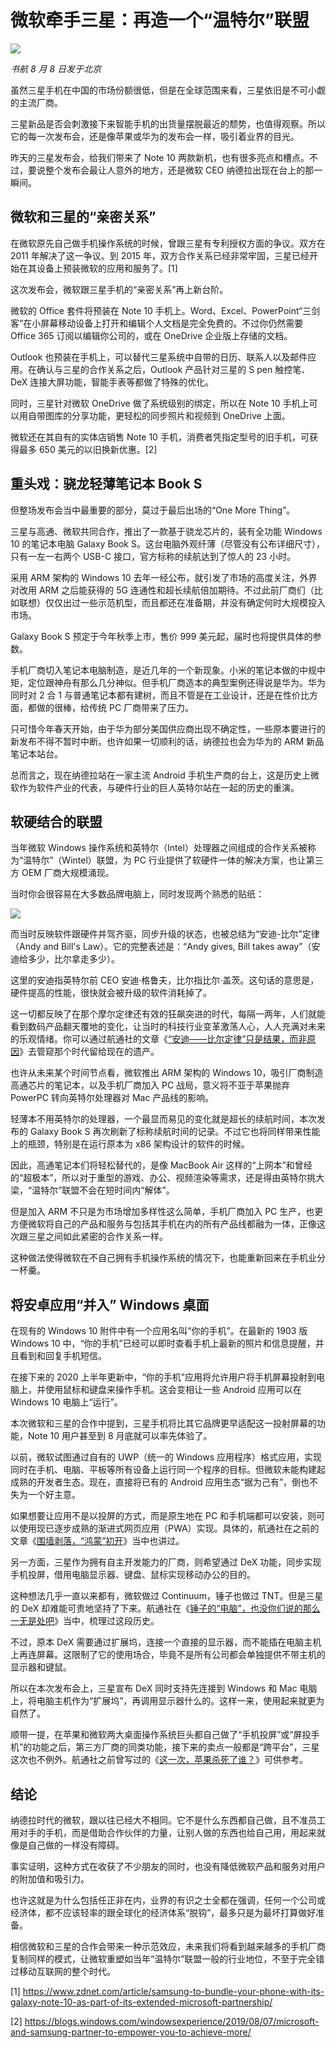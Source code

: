 # 微软牵手三星：再造一个“温特尔”联盟

![](https://lishuhang.me/img/2019/08/wintel-cooperation-samsung.jpg)

*书航 8 月 8 日发于北京*

虽然三星手机在中国的市场份额很低，但是在全球范围来看，三星依旧是不可小觑的主流厂商。

三星新品是否会刺激接下来智能手机的出货量摆脱最近的颓势，也值得观察。所以它的每一次发布会，还是像苹果或华为的发布会一样，吸引着业界的目光。

昨天的三星发布会，给我们带来了 Note 10 两款新机，也有很多亮点和槽点。不过，要说整个发布会最让人意外的地方，还是微软 CEO 纳德拉出现在台上的那一瞬间。

## 微软和三星的“亲密关系”

在微软原先自己做手机操作系统的时候，曾跟三星有专利授权方面的争议。双方在 2011 年解决了这一争议。到 2015 年，双方合作关系已经非常牢固，三星已经开始在其设备上预装微软的应用和服务了。[1]

这次发布会，微软跟三星手机的“亲密关系”再上新台阶。

微软的 Office 套件将预装在 Note 10 手机上。Word、Excel、PowerPoint“三剑客”在小屏幕移动设备上打开和编辑个人文档是完全免费的。不过你仍然需要 Office 365 订阅以编辑你公司的，或在 OneDrive 企业版上存储的文档。

Outlook 也预装在手机上，可以替代三星系统中自带的日历、联系人以及邮件应用。在确认与三星的合作关系之后，Outlook 产品针对三星的 S pen 触控笔、DeX 连接大屏功能，智能手表等都做了特殊的优化。

同时，三星针对微软 OneDrive 做了系统级别的绑定，所以在 Note 10 手机上可以用自带图库的分享功能，更轻松的同步照片和视频到 OneDrive 上面。

微软还在其自有的实体店销售 Note 10 手机，消费者凭指定型号的旧手机，可获得最多 650 美元的以旧换新优惠。[2]

## 重头戏：骁龙轻薄笔记本 Book S

但整场发布会当中最重要的部分，莫过于最后出场的“One More Thing”。

三星与高通、微软共同合作，推出了一款基于骁龙芯片的，装有全功能 Windows 10 的笔记本电脑 Galaxy Book S。这台电脑外观纤薄（尽管没有公布详细尺寸），只有一左一右两个 USB-C 接口，官方标称的续航达到了惊人的 23 小时。

采用 ARM 架构的 Windows 10 去年一经公布，就引发了市场的高度关注，外界对改用 ARM 之后能获得的 5G 连通性和超长续航倍加期待。不过此前厂商们（比如联想）仅仅出过一些示范机型，而且都还在准备期，并没有确定何时大规模投入市场。

Galaxy Book S 预定于今年秋季上市，售价 999 美元起，届时也将提供具体的参数。

手机厂商切入笔记本电脑制造，是近几年的一个新现象。小米的笔记本做的中规中矩，定位跟神舟有那么几分神似。但手机厂商造本的典型案例还得说是华为。华为同时对 2 合 1 与普通笔记本都有建树，而且不管是在工业设计，还是在性价比方面，都做的很棒，给传统 PC 厂商带来了压力。

只可惜今年春天开始，由于华为部分美国供应商出现不确定性，一些原本要进行的新发布不得不暂时中断。也许如果一切顺利的话，纳德拉也会为华为的 ARM 新品笔记本站台。

总而言之，现在纳德拉站在一家主流 Android 手机生产商的台上，这是历史上微软作为软件产业的代表，与硬件行业的巨人英特尔站在一起的历史的重演。

## 软硬结合的联盟

当年微软 Windows 操作系统和英特尔（Intel）处理器之间组成的合作关系被称为“温特尔”（Wintel）联盟，为 PC 行业提供了软硬件一体的解决方案，也让第三方 OEM 厂商大规模涌现。

当时你会很容易在大多数品牌电脑上，同时发现两个熟悉的贴纸：

![](https://lishuhang.me/img/2019/08/windows-intel-logo.jpg)

而当时反映软件跟硬件并驾齐驱，同步升级的状态，也被总结为“安迪-比尔”定律（Andy and Bill's Law）。它的完整表述是：“Andy gives, Bill takes away”（安迪给多少，比尔拿走多少）。

这里的安迪指英特尔前 CEO 安迪·格鲁夫，比尔指比尔·盖茨。这句话的意思是，硬件提高的性能，很快就会被升级的软件消耗掉了。

这一切都反映了在那个摩尔定律还有效的狂飙突进的时代，每隔一两年，人们就能看到数码产品翻天覆地的变化，让当时的科技行业变革激荡人心，人人充满对未来的乐观情绪。你可以通过航通社的文章《[“安迪——比尔定律”只是结果，而非原因](http://mp.weixin.qq.com/s?__biz=MjM5Mjg1ODIxMQ==&mid=2650659229&idx=1&sn=88c14d51cb6696f8dc4642108f684924&chksm=be96909189e11987b95e25b46dec09d7be71b33f2b120e770a6c9a6dcd56dc6777d81a8309bb&scene=21#wechat_redirect)》去管窥那个时代留给现在的遗产。

也许从未来某个时间节点看，微软推出 ARM 架构的 Windows 10，吸引厂商制造高通芯片的笔记本，以及手机厂商加入 PC 战局，意义将不亚于苹果抛弃 PowerPC 转向英特尔处理器对 Mac 产品线的影响。

轻薄本不用英特尔的处理器，一个最显而易见的变化就是超长的续航时间，本次发布的 Galaxy Book S 再次刷新了标称续航时间的记录。不过它也将同样带来性能上的瓶颈，特别是在运行原本为 x86 架构设计的软件的时候。

因此，高通笔记本们将轻松替代的，是像 MacBook Air 这样的“上网本”和曾经的“超极本”，所以对于重型的游戏、办公、视频渲染等需求，还是得由英特尔挑大梁，“温特尔”联盟不会在短时间内“解体”。

但是加入 ARM 不只是为市场增加多样性这么简单，手机厂商加入 PC 生产，也更方便微软将自己的产品和服务与包括其手机在内的所有产品线都融为一体，正像这次跟三星之间如此紧密的合作关系一样。

这种做法使得微软在不自己拥有手机操作系统的情况下，也能重新回来在手机业分一杯羹。

## 将安卓应用“并入” Windows 桌面

在现有的 Windows 10 附件中有一个应用名叫“你的手机”。在最新的 1903 版 Windows 10 中，“你的手机”已经可以即时查看手机上最新的照片和信息提醒，并且看到和回复手机短信。

在接下来的 2020 上半年更新中，“你的手机”应用将允许用户将手机屏幕投射到电脑上，并使用鼠标和键盘来操作手机。这会变相让一些 Android 应用可以在 Windows 10 电脑上“运行”。

本次微软和三星的合作中提到，三星手机将比其它品牌更早适配这一投射屏幕的功能，Note 10 用户甚至到 8 月底就可以率先体验了。

以前，微软试图通过自有的 UWP（统一的 Windows 应用程序）格式应用，实现同时在手机、电脑、平板等所有设备上运行同一个程序的目标。但微软未能构建起成熟的开发者生态。现在，直接将已有的 Android 应用生态“据为己有”，倒也不失为一个好主意。

如果想要让应用不是以投屏的方式，而是原生地在 PC 和手机端都可以安装，则可以使用现已逐步成熟的渐进式网页应用（PWA）实现。具体的，航通社在之前的文章《[围墙剥落，“鸿蒙”初开](http://mp.weixin.qq.com/s?__biz=MjM5Mjg1ODIxMQ==&mid=2650660633&idx=1&sn=98dd1c9546c8930ca9159a6f7a01fe88&chksm=be96961589e11f033d1630395395a946283ab87cf0825767fca20a7f0c0c5fb1671b444926c0&scene=21#wechat_redirect)》当中也讲过。

另一方面，三星作为拥有自主开发能力的厂商，则希望通过 DeX 功能，同步实现手机投屏，借用电脑显示器、键盘、鼠标实现移动办公的目的。

这种想法几乎一直以来都有，微软做过 Continuum，锤子也做过 TNT。但是三星的 DeX 却难能可贵地坚持了下来。航通社在《[锤子的“电脑”，也没你们说的那么一无是处吧](http://mp.weixin.qq.com/s?__biz=MjM5Mjg1ODIxMQ==&mid=2650659738&idx=1&sn=5b66b66a0403103d1e591234f3818f94&chksm=be96929689e11b80b6f86f209d22004f2c1b84fe187ffb3c9f7702c65b2aa94bdc1fe2590938&scene=21#wechat_redirect)》当中，梳理过这段历史。

不过，原本 DeX 需要通过扩展坞，连接一个直接的显示器，而不能插在电脑主机上再连屏幕。这限制了它的使用场合，毕竟不是所有公司都会单独提供不带主机的显示器和键鼠。

所以在本次发布会上，三星宣布 DeX 同时支持先连接到 Windows 和 Mac 电脑上，将电脑主机作为“扩展坞”，再调用显示器什么的。这样一来，使用起来就更为自然了。

顺带一提，在苹果和微软两大桌面操作系统巨头都自己做了“手机投屏”或“屏投手机”的功能之后，第三方厂商的同类功能，接下来的卖点一般都是“跨平台”，三星这次也不例外。航通社之前曾写过的《[这一次，苹果杀死了谁？](http://mp.weixin.qq.com/s?__biz=MjM5Mjg1ODIxMQ==&mid=2650660578&idx=1&sn=456240f87f012994562bee1babace1d0&chksm=be9697ee89e11ef8827d09b5a194002b129c7cd35eb8fc4242a635e1b66e876cb46528710a8b&scene=21#wechat_redirect)》可供参考。

## 结论

纳德拉时代的微软，跟以往已经大不相同。它不是什么东西都自己做，且不准员工用对手的手机，而是借助合作伙伴的力量，让别人做的东西也给自己用，用起来就像是自己做的一样没有障碍。

事实证明，这种方式在收获了不少朋友的同时，也没有降低微软产品和服务对用户的附加值和吸引力。

也许这就是为什么包括任正非在内，业界的有识之士全都在强调，任何一个公司或经济体，都不应该轻率的跟全球化的经济体系“脱钩”，最多只是为最坏打算做好准备。

相信微软和三星的合作会带来一种示范效应，未来我们将看到越来越多的手机厂商复制同样的模式，让微软重塑如当年“温特尔”联盟一般的行业地位，不至于完全错过移动互联网的整个时代。

[1] <https://www.zdnet.com/article/samsung-to-bundle-your-phone-with-its-galaxy-note-10-as-part-of-its-extended-microsoft-partnership/>

[2] <https://blogs.windows.com/windowsexperience/2019/08/07/microsoft-and-samsung-partner-to-empower-you-to-achieve-more/>




